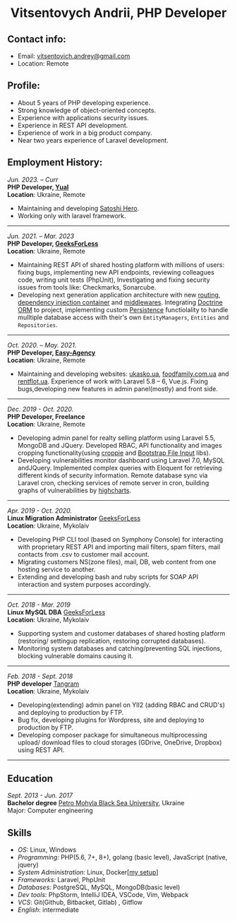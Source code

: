 <h1 align="center">Vitsentovych Andrii, PHP Developer</h1>

## Contact info:
* Email: vitsentovich.andrey@gmail.com
* Location: Remote

## Profile:
* About 5 years of PHP developing experience.
* Strong knowledge of object-oriented concepts.
* Experience with applications security issues.
* Experience in REST API development.
* Experience of work in a big product company.
* Near two years experience of Laravel development.

## Employment History:

*Jun. 2023. – Curr*\
**PHP Developer,
[Yual](https://yual.io/)**\
**Location**: Ukraine, Remote
* Maintaining and developing [Satoshi Hero](https://satoshihero.com/).
* Working only with laravel framework.
---

*Jun. 2021. – Mar. 2023*\
**PHP Developer,
[GeeksForLess](https://geeksforless.com/)**\
**Location**: Ukraine, Remote
* Maintaining REST API of shared hosting platform with millions of users: fixing bugs, implementing new API endpoints, reviewing colleagues code, writing unit tests (PhpUnit), Investigating and fixing security issues from tools like: Checkmarks, Sonarcube.
* Developing next generation application architecture with new [routing](https://route.thephpleague.com/), [dependency injection container](https://php-di.org/) and [middlewares](https://route.thephpleague.com/5.x/middleware/). Integrating [Doctrine ORM](https://www.doctrine-project.org/projects/doctrine-orm/en/2.13/index.html) to project, implementing custom [Persistence](https://www.doctrine-project.org/projects/doctrine-persistence/en/3.1/reference/index.html) functiolality to handle mulltiple database access with their's own `EmtityManagers`, `Entities` and `Repositories`.
---

*Oct. 2020. – May. 2021.*\
**PHP Developer,
[Easy-Agency](https://easy-agency.com/)**\
**Location**: Ukraine, Remote
* Maintaining and developing websites: [ukasko.ua](https://ukasko.ua/), [foodfamily.com.ua](https://foodfamily.com.ua/) and [rentflot.ua](https://rentflot.ua/). Experience of work with Laravel 5.8 – 6, Vue.js. Fixing bugs,developing new features in admin panel(mostly) and front side.
---

*Dec. 2019 - Oct. 2020.*\
**PHP Developer, Freelance**\
**Location**: Ukraine, Remote
* Developing admin panel for realty selling platform using Laravel 5.5, MongoDB and JQuery. Developed RBAC, API functionality and images cropping functionality(using [croppie](https://foliotek.github.io/Croppie/) and [Bootstrap File Input](https://plugins.krajee.com/file-input) libs).
* Developing vulnerabilities monitor dashboard using Laravel 7.0, MySQL andJQuery. Implemented complex queries with Eloquent for retrieving different kinds of security information. Remote database sync via Laravel cron, checking services of remote server in cron, building graphs of vulnerabilities by [highcharts](https://www.highcharts.com/).
---

*Apr. 2019 - Oct. 2020.*\
**Linux Migration Administrator**
[GeeksForLess](https://geeksforless.com/)\
**Location**: Ukraine, Mykolaiv
* Developing PHP CLI tool (based on Symphony Console) for interacting with proprietary REST API and importing mail filters, spam filters, mail contacts from .csv to customer mail account.
* Migrating customers NS(zone files), mail, DB, web content from one hosting service to another.
* Extending and developing bash and ruby scripts for SOAP API interaction and system purposes accordingly.
---

*Oct. 2018 - Mar. 2019*\
**Linux MySQL DBA**
[GeeksForLess](https://geeksforless.com/)\
**Location**: Ukraine, Mykolaiv
* Supporting system and customer databases of shared hosting platform (restoring/ settingup replication, restoring corrupted databases).
* Monitoring system databases and catching/preventing SQL injections, blocking vulnerable domains causing it.
---

*Feb. 2018 - Sept. 2018*\
**PHP developer**
[Tangram](https://tangram.ua)\
**Location**: Ukraine, Mykolaiv
* Developing(extending) admin panel on YII2 (adding RBAC and CRUD's) and deploying to production by FTP.
* Bug fix, developing plugins for Wordpress, site and deploying to production by FTP.
* Developing composer package for simultaneous multiprocessing upload/ download files to cloud storages (GDrive, OneDrive, Dropbox) using REST API.
---

## Education
*Sept. 2013 - Jun. 2017*\
**Bachelor degree**
[Petro Mohyla Black Sea University](https://chdu.edu.ua/), Ukraine\
Major: Computer engineering

## Skills
* *OS:* Linux, Windows
* *Programming:* PHP(5.6, 7+, 8+), golang (basic level), JavaScript (native, jquery)
* *System Administration:* Linux, Docker[[my setup](https://github.com/Vitsen15/docker-LEMP)]
* *Frameworks:* Laravel, PhpUnit
* *Databases:* PostgreSQL, MySQL, MongoDB(basic level)
* *Dev tools:* PhpStorm, IntelliJ IDEA, VSCode, Vim, Webpack
* *VCS*: Git(Github, Bitbacket, Gitlab) , Gitflow
* *English*: intermediate
